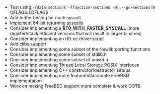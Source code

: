 * Test using `-fdata-sections -ffunction-sections -Wl,--gc-sections` in CFLAGS/LDFLAGS
* Add better testing for each syscall
* Implement 64-bit returning syscalls
* Consider implementing a __RT0_WITH_FASTER_SYSCALL__ (more register/stack efficient versions that will result in larger binaries)
* Consider implementing an rt0-cc driver script
* Add clibs support
* Consider implementing some subset of the Newlib porting functions
* Consider implementing some subset of stdlib.h
* Consider implementing some subset of unistd.h
* Consider implementing Thread Local Storage POSIX interfaces
* Consider implementing C++ constructor/destructor setups
* Consider implementing more featureful/accurate FreeBSD implementation
* Work on making FreeBSD support more complete & work OOTB
